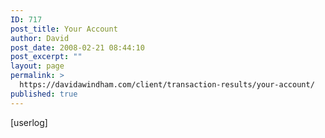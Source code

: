 ```yaml
---
ID: 717
post_title: Your Account
author: David
post_date: 2008-02-21 08:44:10
post_excerpt: ""
layout: page
permalink: >
  https://davidawindham.com/client/transaction-results/your-account/
published: true
---
```

[userlog] 